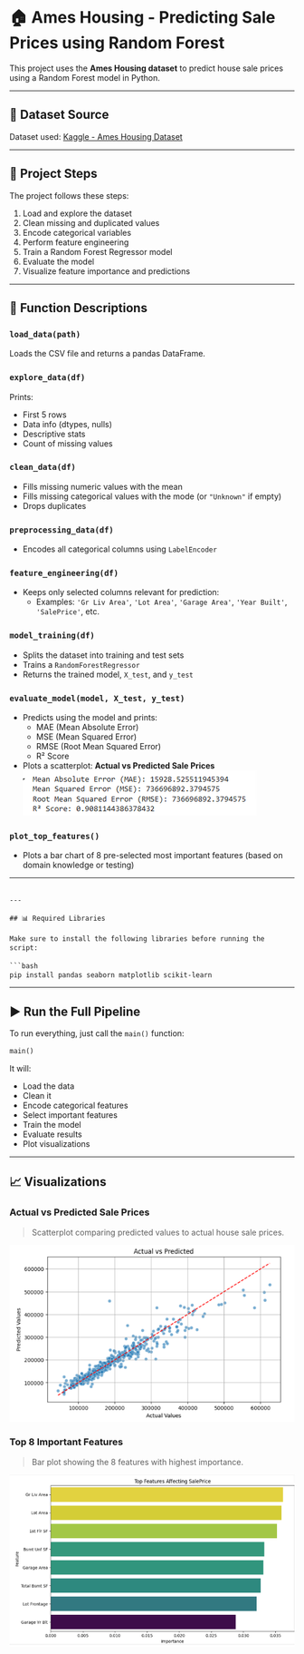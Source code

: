 
# 🏠 Ames Housing - Predicting Sale Prices using Random Forest

This project uses the **Ames Housing dataset** to predict house sale prices using a Random Forest model in Python.

---

## 📁 Dataset Source

Dataset used: [Kaggle - Ames Housing Dataset](https://www.kaggle.com/datasets/prevek18/ames-housing-dataset/data)

---

## 📌 Project Steps

The project follows these steps:

1. Load and explore the dataset
2. Clean missing and duplicated values
3. Encode categorical variables
4. Perform feature engineering
5. Train a Random Forest Regressor model
6. Evaluate the model
7. Visualize feature importance and predictions

---

## 🧩 Function Descriptions

### `load_data(path)`
Loads the CSV file and returns a pandas DataFrame.

### `explore_data(df)`
Prints:
- First 5 rows
- Data info (dtypes, nulls)
- Descriptive stats
- Count of missing values

### `clean_data(df)`
- Fills missing numeric values with the mean
- Fills missing categorical values with the mode (or `"Unknown"` if empty)
- Drops duplicates

### `preprocessing_data(df)`
- Encodes all categorical columns using `LabelEncoder`

### `feature_engineering(df)`
- Keeps only selected columns relevant for prediction:
  - Examples: `'Gr Liv Area'`, `'Lot Area'`, `'Garage Area'`, `'Year Built'`, `'SalePrice'`, etc.

### `model_training(df)`
- Splits the dataset into training and test sets
- Trains a `RandomForestRegressor`
- Returns the trained model, `X_test`, and `y_test`

### `evaluate_model(model, X_test, y_test)`
- Predicts using the model and prints:
  - MAE (Mean Absolute Error)
  - MSE (Mean Squared Error)
  - RMSE (Root Mean Squared Error)
  - R² Score
- Plots a scatterplot: **Actual vs Predicted Sale Prices**
![evaluate_model](images/evaluate_model.PNG)



### `plot_top_features()`
- Plots a bar chart of 8 pre-selected most important features (based on domain knowledge or testing)

---


```

---

## 📊 Required Libraries

Make sure to install the following libraries before running the script:

```bash
pip install pandas seaborn matplotlib scikit-learn
```

---

## ▶️ Run the Full Pipeline

To run everything, just call the `main()` function:

```python
main()
```

It will:
- Load the data
- Clean it
- Encode categorical features
- Select important features
- Train the model
- Evaluate results
- Plot visualizations

---

## 📈 Visualizations

### Actual vs Predicted Sale Prices

> Scatterplot comparing predicted values to actual house sale prices.

![Actual vs Predicted](images/actual_vs_predicted.png.PNG)

### Top 8 Important Features

> Bar plot showing the 8 features with highest importance.

![Top Features](images/top_features.png)
